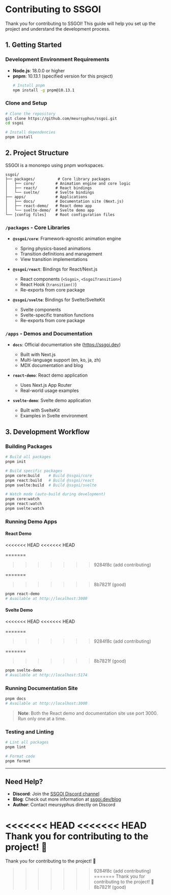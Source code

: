 # Contributing to SSGOI

Thank you for contributing to SSGOI! This guide will help you set up the project and understand the development process.

## 1. Getting Started

### Development Environment Requirements

- **Node.js**: 18.0.0 or higher
- **pnpm**: 10.13.1 (specified version for this project)
  ```bash
  # Install pnpm
  npm install -g pnpm@10.13.1
  ```

### Clone and Setup

```bash
# Clone the repository
git clone https://github.com/meursyphus/ssgoi.git
cd ssgoi

# Install dependencies
pnpm install
```

## 2. Project Structure

SSGOI is a monorepo using pnpm workspaces.

```
ssgoi/
├── packages/          # Core library packages
│   ├── core/         # Animation engine and core logic
│   ├── react/        # React bindings
│   └── svelte/       # Svelte bindings
├── apps/             # Applications
│   ├── docs/         # Documentation site (Next.js)
│   ├── react-demo/   # React demo app
│   └── svelte-demo/  # Svelte demo app
└── [config files]    # Root configuration files
```

### `/packages` - Core Libraries

- **`@ssgoi/core`**: Framework-agnostic animation engine
  - Spring physics-based animations
  - Transition definitions and management
  - View transition implementations

- **`@ssgoi/react`**: Bindings for React/Next.js
  - React components (`<Ssgoi>`, `<SsgoiTransition>`)
  - React Hook (`transition()`)
  - Re-exports from core package

- **`@ssgoi/svelte`**: Bindings for Svelte/SvelteKit
  - Svelte components
  - Svelte-specific transition functions
  - Re-exports from core package

### `/apps` - Demos and Documentation

- **`docs`**: Official documentation site (https://ssgoi.dev)
  - Built with Next.js
  - Multi-language support (en, ko, ja, zh)
  - MDX documentation and blog

- **`react-demo`**: React demo application
  - Uses Next.js App Router
  - Real-world usage examples

- **`svelte-demo`**: Svelte demo application
  - Built with SvelteKit
  - Examples in Svelte environment

## 3. Development Workflow

### Building Packages

```bash
# Build all packages
pnpm init

# Build specific packages
pnpm core:build    # Build @ssgoi/core
pnpm react:build   # Build @ssgoi/react
pnpm svelte:build  # Build @ssgoi/svelte

# Watch mode (auto-build during development)
pnpm core:watch
pnpm react:watch
pnpm svelte:watch
```

### Running Demo Apps

#### React Demo

<<<<<<< HEAD
<<<<<<< HEAD

=======

> > > > > > > 9284f8c (add contributing)

=======
>>>>>>> 8b7821f (good)
```bash
pnpm react-demo
# Available at http://localhost:3000
```

#### Svelte Demo

<<<<<<< HEAD
<<<<<<< HEAD

=======

> > > > > > > 9284f8c (add contributing)

=======
>>>>>>> 8b7821f (good)
```bash
pnpm svelte-demo
# Available at http://localhost:5174
```

### Running Documentation Site

```bash
pnpm docs
# Available at http://localhost:3000
```

> **Note**: Both the React demo and documentation site use port 3000. Run only one at a time.

### Testing and Linting

```bash
# Lint all packages
pnpm lint

# Format code
pnpm format
```

---

## Need Help?

- **Discord**: Join the [SSGOI Discord channel](https://discord.gg/9gSSWQbvX4)
- **Blog**: Check out more information at [ssgoi.dev/blog](https://ssgoi.dev/blog)
- **Author**: Contact meursyphus directly on Discord

<<<<<<< HEAD
<<<<<<< HEAD
Thank you for contributing to the project! 🚀
=======
Thank you for contributing to the project! 🚀

> > > > > > > 9284f8c (add contributing)
=======
Thank you for contributing to the project! 🚀
>>>>>>> 8b7821f (good)
